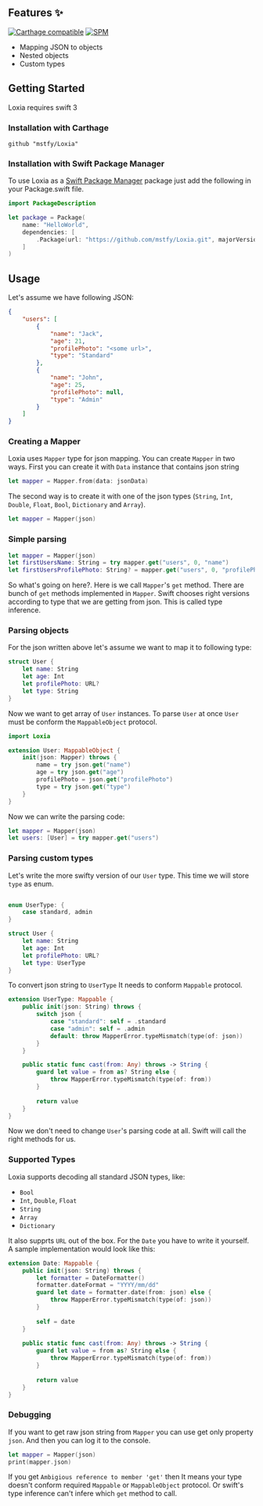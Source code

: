 ## Features :sparkles:
[![Carthage compatible](https://img.shields.io/badge/Carthage-compatible-4BC51D.svg)](https://github.com/Carthage/Carthage) 
[![SPM](https://img.shields.io/badge/SPM-compatible-brightgreen.svg)](https://github.com/apple/swift-package-manager)

* Mapping JSON to objects
* Nested objects
* Custom types

## Getting Started

Loxia requires swift 3

### Installation with Carthage

```
github "mstfy/Loxia"
```

### Installation with Swift Package Manager

To use Loxia as a [Swift Package Manager](https://swift.org/package-manager/) package just add the following in your Package.swift file.

``` swift
import PackageDescription

let package = Package(
    name: "HelloWorld",
    dependencies: [
        .Package(url: "https://github.com/mstfy/Loxia.git", majorVersion: 0)
    ]
)
```

## Usage

Let's assume we have following JSON:

``` JSON
{
    "users": [
        {
            "name": "Jack",
            "age": 21,
            "profilePhoto": "<some url>",
            "type": "Standard"
        },
        {
            "name": "John",
            "age": 25,
            "profilePhoto": null,
            "type": "Admin"
        }
    ]
}
```

### Creating a Mapper

Loxia uses `Mapper` type for json mapping. You can create `Mapper` in two ways. First you can create it with `Data` instance that contains json string

``` swift
let mapper = Mapper.from(data: jsonData)
```

The second way is to create it with one of the json types (`String`, `Int`, `Double`, `Float`, `Bool`, `Dictionary` and `Array`).
``` swift
let mapper = Mapper(json)
```

### Simple parsing

``` swift
let mapper = Mapper(json)
let firstUsersName: String = try mapper.get("users", 0, "name")
let firstUsersProfilePhoto: String? = mapper.get("users", 0, "profilePhoto")
```

So what's going on here?. Here is we call `Mapper`'s `get` method. There are bunch of `get` methods implemented in `Mapper`. Swift chooses right versions according to type that we are getting from json. This is called type inference. 

### Parsing objects

For the json written above let's assume we want to map it to following type:

``` swift
struct User {
    let name: String
    let age: Int
    let profilePhoto: URL?
    let type: String
}
```

Now we want to get array of `User` instances. To parse `User` at once `User` must be conform the `MappableObject` protocol.

``` swift
import Loxia

extension User: MappableObject {
    init(json: Mapper) throws {
        name = try json.get("name")
        age = try json.get("age")
        profilePhoto = json.get("profilePhoto")
        type = try json.get("type")
    }
}
```

Now we can write the parsing code:

``` swift
let mapper = Mapper(json)
let users: [User] = try mapper.get("users")
```

### Parsing custom types

Let's write the more swifty version of our `User` type. This time we will store `type` as enum.

``` swift

enum UserType: {
    case standard, admin
}

struct User {
    let name: String
    let age: Int
    let profilePhoto: URL?
    let type: UserType
}
```

To convert json string to `UserType` It needs to conform `Mappable` protocol.

``` swift
extension UserType: Mappable {
    public init(json: String) throws {
        switch json {
            case "standard": self = .standard
            case "admin": self = .admin
            default: throw MapperError.typeMismatch(type(of: json))
        }
    }

    public static func cast(from: Any) throws -> String {
        guard let value = from as? String else {
            throw MapperError.typeMismatch(type(of: from))
        }
        
        return value
    }
}
```

Now we don't need to change `User`'s parsing code at all. Swift will call the right methods for us. 

### Supported Types

Loxia supports decoding all standard JSON types, like:

- `Bool`
- `Int`, `Double`, `Float`
- `String`
- `Array`
- `Dictionary`

It also supprts `URL` out of the box. For the `Date` you have to write it yourself. A sample implementation would look like this:

``` swift
extension Date: Mappable {
    public init(json: String) throws {
        let formatter = DateFormatter()
        formatter.dateFormat = "YYYY/mm/dd"
        guard let date = formatter.date(from: json) else {
            throw MapperError.typeMismatch(type(of: json))
        }
        
        self = date
    }
    
    public static func cast(from: Any) throws -> String {
        guard let value = from as? String else {
            throw MapperError.typeMismatch(type(of: from))
        }
        
        return value
    }
}
```

### Debugging

If you want to get raw json string from `Mapper` you can use get only property `json`. And then you can log it to the console.

``` swift
let mapper = Mapper(json)
print(mapper.json)
```

If you get `Ambigious reference to member 'get'` then It means your type doesn't conform required `Mappable` or `MappableObject` protocol. Or swift's type inference can't infere which `get` method to call.



